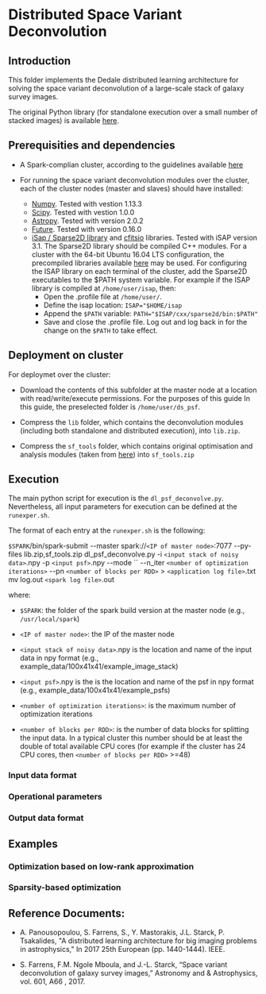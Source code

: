 # Distributed Space Variant Deconvolution

## Introduction

This folder implements the Dedale distributed learning architecture for solving the space variant deconvolution of a large-scale stack of galaxy survey images.

The original Python library (for standalone execution over a small number of stacked images) is available [here](https://github.com/sfarrens/sf_deconvolve).

## Prerequisities and dependencies

* A Spark-complian cluster, according to the guidelines available [here](../README.md)

* For running the space variant deconvolution modules over the cluster, each of the cluster nodes (master and slaves) should have installed:
	- [Numpy](http://www.numpy.org/). Tested with vestion 1.13.3
	- [Scipy](http://www.scipy.org/). Tested with vestion 1.0.0
	- [Astropy](http://www.astropy.org/). Tested with version 2.0.2 
	- [Future](https://pypi.python.org/pypi/future). Tested with version 0.16.0
	- [iSap / Sparse2D library](http://www.cosmostat.org/software/isap) and [cfitsio](https://heasarc.gsfc.nasa.gov/fitsio/fitsio.html) libraries. Tested with iSAP version 3.1. The Sparse2D library should be compiled C++ modules. For a cluster with the 64-bit Ubuntu 16.04 LTS configuration, the precompiled libraries available [here](../docs/useful/) may be used. 
	For configuring the ISAP library on each terminal of the cluster, add the Sparse2D executables to the $PATH system variable. For example if the ISAP library is compiled at `/home/user/isap`, then:
		- Open the .profile file at `/home/user/`. 
		- Define the isap location: `ISAP="$HOME/isap`
		- Append the `$PATH` variable: `PATH="$ISAP/cxx/sparse2d/bin:$PATH"`
		- Save and close the .profile file. Log out and log back in for the change on the `$PATH` to take effect.

## Deployment on cluster

For deploymet over the cluster:

* Download the contents of this subfolder at the master node at a location with read/write/execute permissions. For the purposes of this guide In this guide, the preselected folder is `/home/user/ds_psf`.

* Compress the `lib` folder,  which contains the deconvolution modules (including both standalone and distributed execution), into `lib.zip`.

* Compress the `sf_tools` folder, which contains original optimisation and analysis modules (taken from [here](https://github.com/sfarrens/sf_deconvolve)) into `sf_tools.zip`


## Execution

The main python script for execution is the `dl_psf_deconvolve.py`. Nevertheless, all input parameters for execution can be defined at the `runexper.sh`. 

The format of each entry at the `runexper.sh` is the following:

`$SPARK`/bin/spark-submit --master spark://`<IP of master node>`:7077 --py-files lib.zip,sf_tools.zip  dl_psf_deconvolve.py -i `<input stack of noisy data>`.npy -p `<input psf>`.npy --mode `` --n_iter `<number of optimization iterations>` --pn `<number of blocks per RDD>`  > `<application log file>`.txt
mv log.out `<spark log file>`.out

where:
*  `$SPARK`: the folder of the spark build version at the master node (e.g., `/usr/local/spark`)

* `<IP of master node>`: the IP of the master node

*  `<input stack of noisy data>`.npy is the location and name of the input data in npy format (e.g., example_data/100x41x41/example_image_stack)

*   `<input psf>`.npy is the is the location and name of the psf in npy format (e.g., example_data/100x41x41/example_psfs)

*   `<number of optimization iterations>`: is the maximum number of optimization iterations

*   `<number of blocks per RDD>`: is the number of data blocks for splitting the input data. In a typical cluster this number should be at least the double of total available CPU cores (for example if the cluster has 24 CPU cores, then `<number of blocks per RDD>` >=48) 



### Input data format


### Operational parameters


### Output data format


## Examples


### Optimization based on low-rank approximation


### Sparsity-based optimization


### 

## Reference Documents: 

* A. Panousopoulou, S. Farrens, S., Y. Mastorakis, J.L. Starck, P. Tsakalides, "A distributed learning architecture for big imaging problems in astrophysics," In 2017 25th European (pp. 1440-1444). IEEE.

* S.  Farrens,  F.M.  Ngole  Mboula,  and  J.-L.  Starck,  “Space variant deconvolution of galaxy survey images,”  Astronomy and 
& Astrophysics, vol. 601, A66 , 2017.
